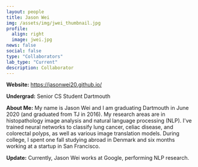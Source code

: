 ```yaml
---
layout: people
title: Jason Wei
img: /assets/img/jwei_thumbnail.jpg
profile:
  align: right
  image: jwei.jpg
news: false
social: false
type: "Collaborators"
lab_type: "Current"
description: Collaborator 
---
```


**Website:** https://jasonwei20.github.io/

**Undergrad:** Senior CS Student Dartmouth

**About Me:** My name is Jason Wei and I am graduating Dartmouth in June 2020 (and graduated from TJ in 2016). My research areas are in histopathology image analysis and natural language processing (NLP). I've trained neural networks to classify lung cancer, celiac disease, and colorectal polyps, as well as various image translation models. During college, I spent one fall studying abroad in Denmark and six months working at a startup in San Francisco.

**Update:** Currently, Jason Wei works at Google, performing NLP research.
